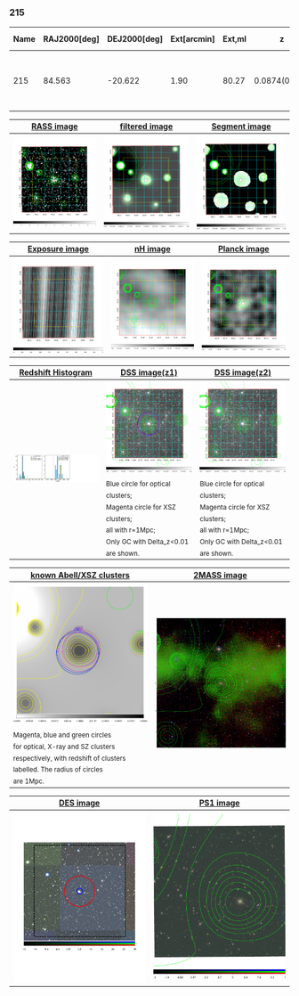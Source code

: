 <div STYLE="page-break-after: always;"></div>

### 215

|Name|RAJ2000[deg]|DEJ2000[deg] |Ext[arcmin]| Ext,ml | z | z_src| C|GC(XSZ,Delta_z<0.01)| GC(OPT,Delta_z<0.01)|GC| R_sig[arcmin] | R500[arcmin] | R500[Mpc]| CRsig[c/s] | CR500[c/s] |L500[1E44 erg/s]|F500[1E-12 erg/s/cm^2]| M500[1E14 Msun]|Tx[keV]|Cnt_sig|Beta|Rc[arcmin]|Comment|Alias|
|---|---|---|---|---|---|------|---|--------|---------|----------|---|---|---|---|---|---|---|---|---|---|---|---|---|---|
|215| 84.563| -20.622| 1.90| 80.27| 0.0874(0.005)| z1, z_xsz| B| MCXC, PSZ2, Tar| A, N| A, MCXC, N, PSZ2, Tar, XB| 11.238| 9.004| 0.884| 0.249(0.034)| 0.241(0.033)| 0.856(0.058)| 4.495(0.304)| 2.13(0.07)| 3.51(0.08)| 128.5| 0.942(-0.074+0.043)| 4.533(-0.421+0.336)| -| k196|

|[RASS image](../image/215/215_img.pdf)|[filtered image](../image/215/215_fil.pdf)|[Segment image](../image/215/215_seg.pdf)|
|-------------------|--------------------|-------------------|
| <img src="../image/215/215_img.png" width="300">  | <img src="../image/215/215_fil.png" width="300">   | <img src="../image/215/215_seg.png" width="300">  |

|[Exposure image](../image/215/215_mex.pdf)| [nH image](../image/215/215_nh.pdf)| [Planck image](../image/215/215_p.pdf)|
|-------------------|--------------------|-------------------|
|<img src="../image/215/215_mex.png" width="300">   | <img src="../image/215/215_nh.png" width="300">    | <img src="../image/215/215_p.png" width="300"> |

|[Redshift Histogram](../image/215/215_zg.pdf) | [DSS image(z1)](../image/215/215_dss_z1.pdf)      |  [DSS image(z2)](../image/215/215_dss_z2.pdf)    |
|-------------------|--------------------|-------------------|
|<img src="../image/215/215_zg.png" width="300"> |<img src="../image/215/215_dss_z1.png" width="300"> <sub><br>Blue circle for optical clusters; <br>Magenta circle for XSZ clusters; <br>all with r=1Mpc; <br>Only GC with Delta_z<0.01 are shown. </sub>| <img src="../image/215/215_dss_z2.png" width="300"><sub><br>Blue circle for optical clusters; <br>Magenta circle for XSZ clusters; <br>all with r=1Mpc; <br>Only GC with Delta_z<0.01 are shown. </sub> |

|[known Abell/XSZ clusters](../image/215/215_gc.pdf) | [2MASS image](../image/215/215_2mass.pdf)      |
|-------------------|-------------------|
|<img src=../image/215/215_gc.png width="300"> <br><sub>Magenta, blue and green circles <br>for optical, X-ray and SZ clusters <br>respectively, with redshift of clusters <br>labelled. The radius of circles <br>are 1Mpc.</sub>|<img src="../image/215/215_2mass.png" width="300">  |

|[DES image](../image/215/215_des.pdf)   |[PS1 image](../image/215/215_ps1.pdf)            |
|-------------------|-------------------|
| <img src="../image/215/215_des.pdf" width="300">  | <img src="../image/215/215_ps1.pdf" width="300">  |
